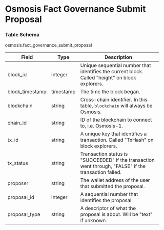 # Osmosis Fact Governance Submit Proposal

### Table Schema

osmosis.fact\_governance\_submit\_proposal

| Field            | Type      | Description                                                                                           |
| ---------------- | --------- | ----------------------------------------------------------------------------------------------------- |
| block\_id        | integer   | Unique sequential number that identifies the current block. Called "height" on block explorers.       |
| block\_timestamp | timestamp | The time the block began.                                                                             |
| blockchain       | string    | Cross-chain identifier. In this table, `blockchain` will always be Osmosis.                           |
| chain\_id        | string    | ID of the blockchain to connect to, i.e. Osmosis-1.                                                   |
| tx\_id           | string    | A unique key that identifies a transaction. Called "TxHash" on block explorers.                       |
| tx\_status       | string    | Transaction status is "SUCCEEDED" if the transaction went through, "FALSE" if the transaction failed. |
| proposer         | string    | The wallet address of the user that submitted the proposal.                                           |
| proposal\_id     | integer   | A sequential number that identifies the proposal.                                                     |
| proposal\_type   | string    | A descriptor of what the proposal is about. Will be "text" if unknown.                                |
